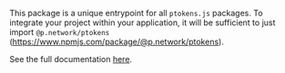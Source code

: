 This package is a unique entrypoint for all `ptokens.js` packages.
To integrate your project within your application, it will be sufficient to just import `@p.network/ptokens` (https://www.npmjs.com/package/@p.network/ptokens).

See the full documentation [here](https://pnetwork-association.github.io/ptokens.js).
